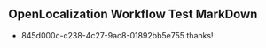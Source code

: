 ## OpenLocalization Workflow Test MarkDown
* 845d000c-c238-4c27-9ac8-01892bb5e755 thanks!

<!--HONumber=Aug16_HO5-->


